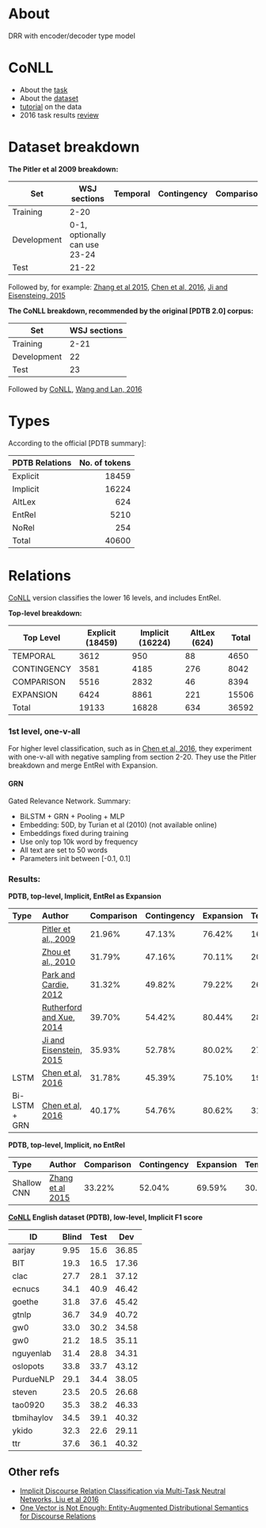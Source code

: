 # About

DRR with encoder/decoder type model

# CoNLL
- About the [task](http://www.cs.brandeis.edu/~clp/conll16st/intro.html)
- About the [dataset](http://www.cs.brandeis.edu/~clp/conll16st/dataset.html)
- [tutorial](http://nbviewer.jupyter.org/github/attapol/conll16st/blob/master/tutorial/tutorial.ipynb) on the data
- 2016 task results [review][conll]

# Dataset breakdown

**The Pitler et al 2009 breakdown:**

| Set         | WSJ sections                  | Temporal | Contingency | Comparison | Expansion | EntRel |
|-------------|-------------------------------| ---|---|---|---|---|
| Training    | 2-20                          |
| Development | 0-1, optionally can use 23-24 |
| Test        | 21-22                         |

Followed by, for example: [Zhang et al 2015], [Chen et al, 2016], [Ji and Eisensteing, 2015]


**The CoNLL breakdown, recommended by the original [PDTB 2.0] corpus:**

| Set         | WSJ sections |
|-------------|--------------|
| Training    | 2-21         |
| Development | 22           |
| Test        | 23           |

Followed by [CoNLL](http://www.aclweb.org/anthology/K/K16/K16-2.pdf#page=11), [Wang and Lan, 2016](https://www.aclweb.org/anthology/K/K16/K16-2.pdf#page=43)

# Types
According to the official [PDTB summary]:

| PDTB Relations | No. of tokens |
|:---------------|--------------:|
| Explicit       | 18459         |
| Implicit       | 16224         |
| AltLex         | 624           |
| EntRel         | 5210          |
| NoRel          | 254           |
| Total          | 40600         |

# Relations
[CoNLL][conll] version classifies the lower 16 levels, and includes EntRel.

**Top-level breakdown:**

| Top Level   | Explicit (18459) | Implicit (16224) | AltLex (624) | Total |
|-------------|------------------|------------------|--------------|-------|
| TEMPORAL    | 3612             | 950              | 88           | 4650  |
| CONTINGENCY | 3581             | 4185             | 276          | 8042  |
| COMPARISON  | 5516             | 2832             | 46           | 8394  |
| EXPANSION   | 6424             | 8861             | 221          | 15506 |
| Total       | 19133            | 16828            | 634          | 36592 |

### 1st level, one-v-all
For higher level classification, such as in [Chen et al, 2016], they experiment with one-v-all with negative sampling from section 2-20. They use the Pitler breakdown and merge EntRel with Expansion.

#### GRN
Gated Relevance Network. Summary:
- BiLSTM + GRN + Pooling + MLP
- Embedding: 50D, by Turian et al (2010) (not available online)
- Embeddings fixed during training
- Use only top 10k word by frequency
- All text are set to 50 words
- Parameters init between [-0.1, 0.1]

### Results:
**PDTB, top-level, Implicit, EntRel as Expansion**

| Type          | Author                                               | Comparison | Contingency | Expansion | Temporal |
|:--------------|:-----------------------------------------------------|------------|-------------|-----------|----------|
|               | [Pitler et al., 2009][Pitler et al, 2009]            | 21.96%     | 47.13%      | 76.42%    | 16.76%   |
|               | [Zhou et al., 2010][Zhou et al, 2010]                | 31.79%     | 47.16%      | 70.11%    | 20.30%   |
|               | [Park and Cardie, 2012][Park and Cardie, 2012]       | 31.32%     | 49.82%      | 79.22%    | 26.57%   |
|               | [Rutherford and Xue, 2014][Rutherford and Xue, 2014] | 39.70%     | 54.42%      | 80.44%    | 28.69%   |
|               | [Ji and Eisenstein, 2015][Ji and Eisensteing, 2015]  | 35.93%     | 52.78%      | 80.02%    | 27.63%   |
| LSTM          | [Chen et al, 2016][Chen et al, 2016]                 | 31.78%     | 45.39%      | 75.10%    | 19.65%   |
| Bi-LSTM + GRN | [Chen et al, 2016][Chen et al, 2016]                 | 40.17%     | 54.76%      | 80.62%    | 31.32%   |

**PDTB, top-level, Implicit, no EntRel**

| Type        | Author                               | Comparison | Contingency | Expansion | Temporal |
|:------------|:-------------------------------------|------------|-------------|-----------|----------|
| Shallow CNN | [Zhang et al 2015][Zhang et al 2015] | 33.22%     | 52.04%      | 69.59%    | 30.54%   |

**[CoNLL][conll] English dataset (PDTB), low-level, Implicit F1 score**

| ID         | Blind | Test | Dev   |
|------------|-------|------|-------|
| aarjay     | 9.95  | 15.6 | 36.85 |
| BIT        | 19.3  | 16.5 | 17.36 |
| clac       | 27.7  | 28.1 | 37.12 |
| ecnucs     | 34.1  | 40.9 | 46.42 |
| goethe     | 31.8  | 37.6 | 45.42 |
| gtnlp      | 36.7  | 34.9 | 40.72 |
| gw0        | 33.0  | 30.2 | 34.58 |
| gw0        | 21.2  | 18.5 | 35.11 |
| nguyenlab  | 31.4  | 28.8 | 34.31 |
| oslopots   | 33.8  | 33.7 | 43.12 |
| PurdueNLP  | 29.1  | 34.4 | 38.05 |
| steven     | 23.5  | 20.5 | 26.68 |
| tao0920    | 35.3  | 38.2 | 46.33 |
| tbmihaylov | 34.5  | 39.1 | 40.32 |
| ykido      | 32.3  | 22.6 | 29.11 |
| ttr        | 37.6  | 36.1 | 40.32 |

## Other refs
- [Implicit Discourse Relation Classification via Multi-Task Neutral Networks, Liu et al 2016](https://www.aaai.org/ocs/index.php/AAAI/AAAI16/paper/view/11831/12018)
- [One Vector is Not Enough: Entity-Augmented Distributional Semantics for Discourse Relations](https://arxiv.org/pdf/1411.6699.pdf)

[Chen et al, 2016]: https://www.aclweb.org/anthology/P/P16/P16-1163.pdf
[PDTB corpus]: https://www.seas.upenn.edu/~pdtb/papers/pdtb-lrec08.pdf
[Zhang et al 2015]: http://www.anthology.aclweb.org/D/D15/D15-1266.pdf
[conll]: http://www.aclweb.org/anthology/K/K16/K16-2.pdf#page=26
[Ji and Eisensteing, 2015]: https://arxiv.org/pdf/1411.6699.pdf
[Liu et al, 2016]: https://www.aaai.org/ocs/index.php/AAAI/AAAI16/paper/view/11831/12018
[Pitler et al, 2009]: http://www.aclweb.org/website/old_anthology/P/P09/P09-1077.pdf
[Zhou et al, 2010]: http://dl.acm.org/citation.cfm?id=1944738
[Park and Cardie, 2012]: http://dl.acm.org/citation.cfm?id=2392818
[Rutherford and Xue, 2014]: https://www.aclweb.org/anthology/E/E14/E14-1.pdf#page=671

